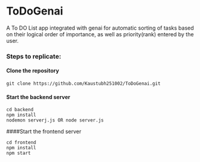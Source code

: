 # ToDoGenai

A To DO List app integrated with genai for automatic sorting of tasks based on their logical order of importance, as well as priority(rank) entered by the user.


### Steps to replicate:

#### Clone the repository

```
git clone https://github.com/Kaustubh251002/ToDoGenai.git
```

#### Start the backend server

```
cd backend
npm install
nodemon serverj.js OR node server.js
```

####Start the frontend server

```
cd frontend
npm install
npm start
```
